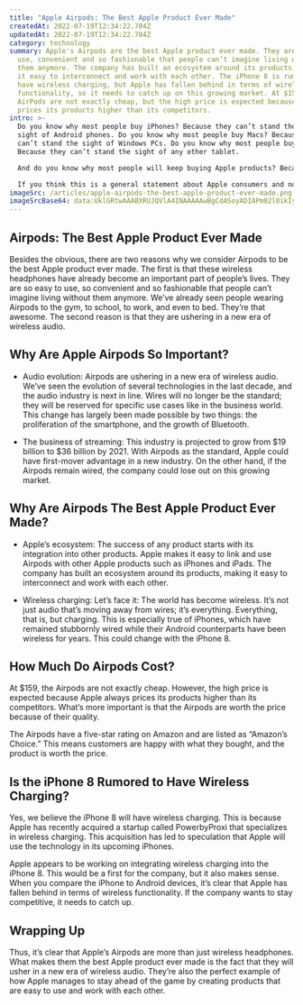 ```yaml
---
title: "Apple Airpods: The Best Apple Product Ever Made"
createdAt: 2022-07-19T12:34:22.704Z
updatedAt: 2022-07-19T12:34:22.704Z
category: technology
summary: Apple's Airpods are the best Apple product ever made. They are easy to
  use, convenient and so fashionable that people can’t imagine living without
  them anymore. The company has built an ecosystem around its products, making
  it easy to interconnect and work with each other. The iPhone 8 is rumored to
  have wireless charging, but Apple has fallen behind in terms of wireless
  functionality, so it needs to catch up on this growing market. At $159, the
  AirPods are not exactly cheap, but the high price is expected because Apple
  prices its products higher than its competitors.
intro: >-
  Do you know why most people buy iPhones? Because they can’t stand the
  sight of Android phones. Do you know why most people buy Macs? Because they
  can’t stand the sight of Windows PCs. Do you know why most people buy iPads?
  Because they can’t stand the sight of any other tablet. 

  And do you know why most people will keep buying Apple products? Because they can’t stand the sight of anything else.

  If you think this is a general statement about Apple consumers and not something specific to their products, let us rephrase it for you with further details: Nobody on this planet buys more Apple products than the combined population of China and India. That’s right: The same countries that are portrayed as being obsessed with everything Apple also happen to be home to more poor people than anywhere else in the world.
imageSrc: /articles/apple-airpods-the-best-apple-product-ever-made.png
imageSrcBase64: data:UklGRtwAAABXRUJQVlA4INAAAAAwBgCdASoyADIAPm02l0ikIyIhJBgIkIANiWkAA+ORdOFtc2IFH2/zVGp5bqEzAYkyhhlbBzQvtc1wAP76qv5endEK6hrogcCkT6KCBrtLJ9TEaDZhR+3M09TOqWL12yTRbgmwx8mSNkOiquiUuB+F7ECn/m2Mvi04Y83sJTojrOX+iXyG1ayavzj0YiRXeBCV6MAK8mw/m0SjxkpxC/H0F0Nxqf4q/r5yacYPV8WcyztcLyw0yexeZ0FsJREj1JHf5HK4D5aU+9IMWMRGDUAA;base64,
---
```


## Airpods: The Best Apple Product Ever Made

Besides the obvious, there are two reasons why we consider Airpods to be the best Apple product ever made. The first is that these wireless headphones have already become an important part of people’s lives. They are so easy to use, so convenient and so fashionable that people can’t imagine living without them anymore. We’ve already seen people wearing Airpods to the gym, to school, to work, and even to bed. They’re that awesome. The second reason is that they are ushering in a new era of wireless audio.

## Why Are Apple Airpods So Important?

- Audio evolution: Airpods are ushering in a new era of wireless audio. We’ve seen the evolution of several technologies in the last decade, and the audio industry is next in line. Wires will no longer be the standard; they will be reserved for specific use cases like in the business world. This change has largely been made possible by two things: the proliferation of the smartphone, and the growth of Bluetooth.

- The business of streaming: This industry is projected to grow from $19 billion to $36 billion by 2021. With Airpods as the standard, Apple could have first-mover advantage in a new industry. On the other hand, if the Airpods remain wired, the company could lose out on this growing market.

## Why Are Airpods The Best Apple Product Ever Made?

- Apple’s ecosystem: The success of any product starts with its integration into other products. Apple makes it easy to link and use Airpods with other Apple products such as iPhones and iPads. The company has built an ecosystem around its products, making it easy to interconnect and work with each other.

- Wireless charging: Let’s face it: The world has become wireless. It’s not just audio that’s moving away from wires; it’s everything. Everything, that is, but charging. This is especially true of iPhones, which have remained stubbornly wired while their Android counterparts have been wireless for years. This could change with the iPhone 8.

## How Much Do Airpods Cost?

At $159, the Airpods are not exactly cheap. However, the high price is expected because Apple always prices its products higher than its competitors. What’s more important is that the Airpods are worth the price because of their quality.

The Airpods have a five-star rating on Amazon and are listed as “Amazon’s Choice.” This means customers are happy with what they bought, and the product is worth the price.

## Is the iPhone 8 Rumored to Have Wireless Charging?

Yes, we believe the iPhone 8 will have wireless charging. This is because Apple has recently acquired a startup called PowerbyProxi that specializes in wireless charging. This acquisition has led to speculation that Apple will use the technology in its upcoming iPhones.

Apple appears to be working on integrating wireless charging into the iPhone 8. This would be a first for the company, but it also makes sense. When you compare the iPhone to Android devices, it’s clear that Apple has fallen behind in terms of wireless functionality. If the company wants to stay competitive, it needs to catch up.

## Wrapping Up

Thus, it’s clear that Apple’s Airpods are more than just wireless headphones. What makes them the best Apple product ever made is the fact that they will usher in a new era of wireless audio. They’re also the perfect example of how Apple manages to stay ahead of the game by creating products that are easy to use and work with each other.

